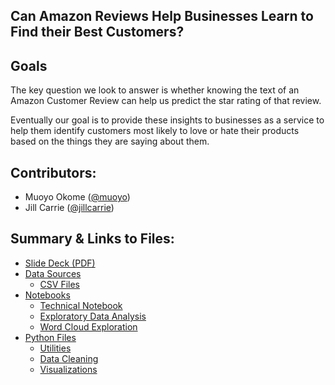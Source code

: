 ## Can Amazon Reviews Help Businesses Learn to Find their Best Customers? 

## Goals


The key question we look to answer is whether knowing the text of an Amazon Customer Review can help us predict the star rating of that review.

Eventually our goal is to provide these insights to businesses as a service to help them identify customers most likely to love or hate their products based on the things they are saying about them.


## Contributors:
 - Muoyo Okome ([@muoyo](https://github.com/muoyo/))
 - Jill Carrie ([@jillcarrie](https://github.com/jillcarrie/))

## Summary & Links to Files:
- [Slide Deck (PDF)](presentation/amazon.pdf)
- [Data Sources](data/sources.md)
    - [CSV Files](data/)
- [Notebooks](notebooks/)
    - [Technical Notebook](notebooks/amazon.ipynb)
    - [Exploratory Data Analysis](notebooks/amazon_EDA.ipynb)
    - [Word Cloud Exploration](notebooks/wordcloud.ipynb)
- [Python Files](python_files/)
    - [Utilities](python_files/utils.py)
    - [Data Cleaning](python_files/data_cleaning.py)
    - [Visualizations](python_files/visualizations.py)

<p><!--<img src='images/rideshare.jpeg'>-->
